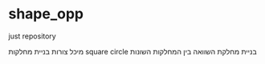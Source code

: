 # shape_opp

just repository

מיכל צורות
בניית מחלקות square circle
בניית מחלקת השוואה בין המחלקות השונות
